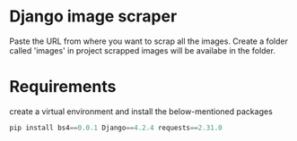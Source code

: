 # Django image scraper
Paste the URL from where you want to scrap all the images. Create a folder called 'images' in project scrapped images will be availabe in the folder. 


# Requirements
create a virtual environment and install the below-mentioned packages
```python
pip install bs4==0.0.1 Django==4.2.4 requests==2.31.0
```

